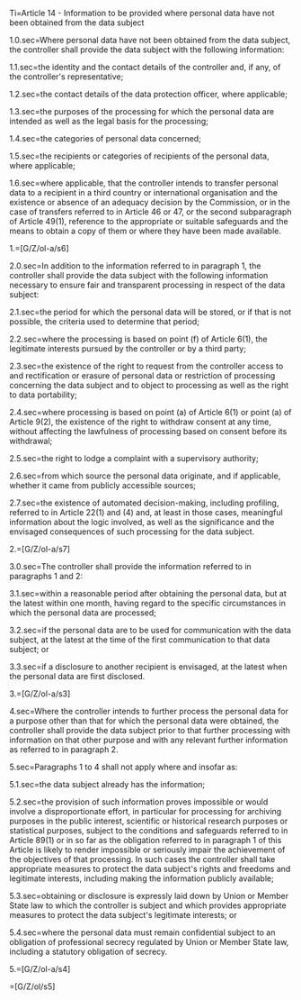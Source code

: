 Ti=Article 14 - Information to be provided where personal data have not been obtained from the data subject

1.0.sec=Where personal data have not been obtained from the data subject, the controller shall provide the data subject with the following information:

1.1.sec=the identity and the contact details of the controller and, if any, of the controller's representative;

1.2.sec=the contact details of the data protection officer, where applicable;

1.3.sec=the purposes of the processing for which the personal data are intended as well as the legal basis for the processing;

1.4.sec=the categories of personal data concerned;

1.5.sec=the recipients or categories of recipients of the personal data, where applicable;

1.6.sec=where applicable, that the controller intends to transfer personal data to a recipient in a third country or international organisation and the existence or absence of an adequacy decision by the Commission, or in the case of transfers referred to in Article 46 or 47, or the second subparagraph of Article 49(1), reference to the appropriate or suitable safeguards and the means to obtain a copy of them or where they have been made available.

1.=[G/Z/ol-a/s6]

2.0.sec=In addition to the information referred to in paragraph 1, the controller shall provide the data subject with the following information necessary to ensure fair and transparent processing in respect of the data subject:

2.1.sec=the period for which the personal data will be stored, or if that is not possible, the criteria used to determine that period;

2.2.sec=where the processing is based on point (f) of Article 6(1), the legitimate interests pursued by the controller or by a third party;

2.3.sec=the existence of the right to request from the controller access to and rectification or erasure of personal data or restriction of processing concerning the data subject and to object to processing as well as the right to data portability;

2.4.sec=where processing is based on point (a) of Article 6(1) or point (a) of Article 9(2), the existence of the right to withdraw consent at any time, without affecting the lawfulness of processing based on consent before its withdrawal;

2.5.sec=the right to lodge a complaint with a supervisory authority;

2.6.sec=from which source the personal data originate, and if applicable, whether it came from publicly accessible sources;

2.7.sec=the existence of automated decision-making, including profiling, referred to in Article 22(1) and (4) and, at least in those cases, meaningful information about the logic involved, as well as the significance and the envisaged consequences of such processing for the data subject.

2.=[G/Z/ol-a/s7]

3.0.sec=The controller shall provide the information referred to in paragraphs 1 and 2:

3.1.sec=within a reasonable period after obtaining the personal data, but at the latest within one month, having regard to the specific circumstances in which the personal data are processed;

3.2.sec=if the personal data are to be used for communication with the data subject, at the latest at the time of the first communication to that data subject; or

3.3.sec=if a disclosure to another recipient is envisaged, at the latest when the personal data are first disclosed.

3.=[G/Z/ol-a/s3]

4.sec=Where the controller intends to further process the personal data for a purpose other than that for which the personal data were obtained, the controller shall provide the data subject prior to that further processing with information on that other purpose and with any relevant further information as referred to in paragraph 2.

5.sec=Paragraphs 1 to 4 shall not apply where and insofar as:

5.1.sec=the data subject already has the information;

5.2.sec=the provision of such information proves impossible or would involve a disproportionate effort, in particular for processing for archiving purposes in the public interest, scientific or historical research purposes or statistical purposes, subject to the conditions and safeguards referred to in Article 89(1) or in so far as the obligation referred to in paragraph 1 of this Article is likely to render impossible or seriously impair the achievement of the objectives of that processing. In such cases the controller shall take appropriate measures to protect the data subject's rights and freedoms and legitimate interests, including making the information publicly available;

5.3.sec=obtaining or disclosure is expressly laid down by Union or Member State law to which the controller is subject and which provides appropriate measures to protect the data subject's legitimate interests; or

5.4.sec=where the personal data must remain confidential subject to an obligation of professional secrecy regulated by Union or Member State law, including a statutory obligation of secrecy.

5.=[G/Z/ol-a/s4]

=[G/Z/ol/s5]
